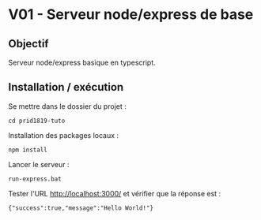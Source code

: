 # V01 - Serveur node/express de base

## Objectif

Serveur node/express basique en typescript.

## Installation / exécution

Se mettre dans le dossier du projet :

    cd prid1819-tuto

Installation des packages locaux :

    npm install

Lancer le serveur :

    run-express.bat

Tester l'URL [http://localhost:3000/](http://localhost:3000/) et vérifier que la réponse est :

    {"success":true,"message":"Hello World!"}
